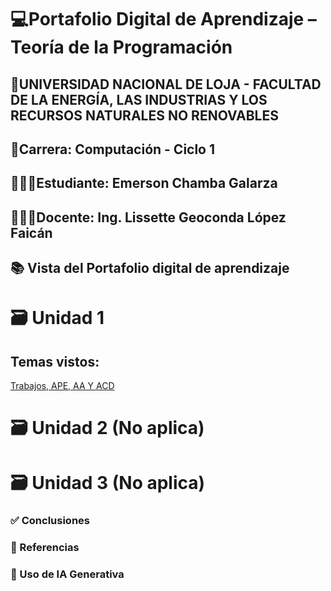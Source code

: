 # 💻Portafolio Digital de Aprendizaje – Teoría de la Programación
## 📍UNIVERSIDAD NACIONAL DE LOJA - FACULTAD DE LA ENERGÍA, LAS INDUSTRIAS Y LOS RECURSOS NATURALES NO RENOVABLES
## 📕Carrera: Computación - Ciclo 1
## 👨🏻‍🎓Estudiante: Emerson Chamba Galarza
## 👩🏻‍🏫Docente: Ing. Lissette Geoconda López Faicán 


## 📚 Vista del Portafolio digital de aprendizaje

# 🗃️ Unidad 1
## Temas vistos:
[Trabajos, APE, AA Y ACD](unidad1.md)

# 🗃️ Unidad 2 (No aplica)

# 🗃️ Unidad 3 (No aplica)


### ✅ Conclusiones

### 📖 Referencias

### 🤖 Uso de IA Generativa
